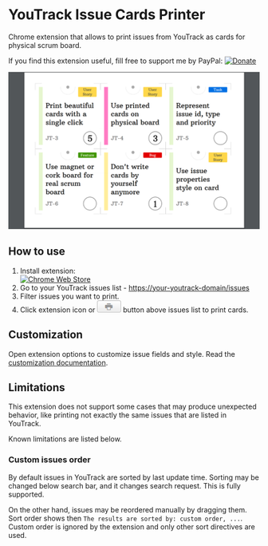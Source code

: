 # YouTrack Issue Cards Printer

Chrome extension that allows to print issues from YouTrack as cards
for physical scrum board.

If you find this extension useful,
fill free to support me by PayPal:
[![Donate](https://img.shields.io/badge/Donate-PayPal-green.svg)](https://www.paypal.com/cgi-bin/webscr?cmd=_s-xclick&hosted_button_id=ZPT5PRWA9V9BW)

![](chrome-store/screenshot.png)

## How to use

1. Install extension:  
[![Chrome Web Store](https://developer.chrome.com/webstore/images/ChromeWebStore_Badge_v2_496x150.png)](https://chrome.google.com/webstore/detail/youtrack-issue-cards-prin/pjcejghclgihlhinleocjojdalhnhckp)
2. Go to your YouTrack issues list - [https://your-youtrack-domain/issues](https://your-youtrack-domain/issues)
3. Filter issues you want to print.
4. Click extension icon or ![](youtrack-print-button.png) button above issues list
to print cards.

## Customization

Open extension options to customize issue fields and style.
Read the [customization documentation](doc/customization.md).

## Limitations

This extension does not support some cases that may produce unexpected behavior,
like printing not exactly the same issues that are listed in YouTrack.

Known limitations are listed below. 

### Custom issues order

By default issues in YouTrack are sorted by last update time.
Sorting may be changed below search bar, and it changes search request.
This is fully supported.

On the other hand, issues may be reordered manually by dragging them.
Sort order shows then `The results are sorted by: custom order, ...`.
Custom order is ignored by the extension and only other sort directives are used.
